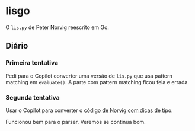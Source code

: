 # lisgo

O `lis.py` de Peter Norvig reescrito em Go.

## Diário

### Primeira tentativa

Pedi para o Copilot converter uma versão de `lis.py`
que usa pattern matching em `evaluate()`.
A parte com pattern matching ficou feia e errada.

### Segunda tentativa

Usar o Copilot para converter o
[código de Norvig com
dicas de tipo](https://github.com/fluentpython/lispy/blob/0c9eb43e60700b48d2a5ac046624bb7e692a9774/original/py3.9/lis.py).

Funcionou bem para o parser. Veremos se continua bom.
